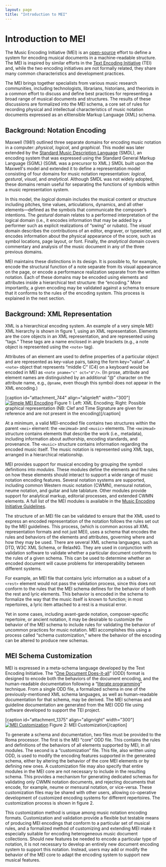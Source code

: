 ```yaml
---
layout: page
title: "Introduction to MEI"
---
```

# Introduction to MEI

The Music Encoding Initiative (MEI) is an [open-source](https://github.com/music-encoding/music-encoding) effort to define a system for encoding musical documents in a machine-readable structure. The MEI is inspired by similar efforts in the [Text Encoding Initiative](http://www.tei-c.org/index.xml) (TEI) and, while the two encoding initiatives are not formally related, they share many common characteristics and development practices.

The MEI brings together specialists from various music research communities, including technologists, librarians, historians, and theorists in a common effort to discuss and define best practices for representing a broad range of musical documents and structures. The results of these discussions are formalized into the MEI schema, a core set of rules for recording physical and intellectual characteristics of music notation documents expressed as an eXtensible Markup Language (XML) schema.

## Background: Notation Encoding

Maxwell (1981) outlined three separate domains for encoding music notation in a computer: _physical_, _logical_, and _graphical_. This model was later extended by the [Standard Music Description Language](http://www.lim.di.unimi.it/IEEE/SMDL/INDEX.HTM) (SMDL), an encoding system that was expressed using the Standard General Markup Language (SGML) (SGML was a precursor to XML.) SMDL built upon the Maxwell's model and extended it to define a representation model consisting of four domains for music notation representation: _logical_, _gestural_, _visual_, and _analytical_. Although SMDL was not widely adopted, these domains remain useful for separating the functions of symbols within a music representation system.

In this model, the _logical_ domain includes the musical content or structure including pitches, time values, articulations, dynamics, and all other elements—defined as the symbols that communicate the composer’s intentions. The _gestural_ domain relates to a performed interpretation of the logical domain (i.e., it encodes information that may be added by a performer such as explicit realizations of “swing” or rubato). The _visual_ domain describes the contributions of an editor, engraver, or typesetter, and encodes information about the physical appearance of the score, such as symbol locations, page layout, or font. Finally, the _analytical_ domain covers commentary and analysis of the music document in any of the three previous domains.

MEI maintains these distinctions in its design. It is possible to, for example, encode the structural function of a note separate from its visual appearance on the page, or encode a performance realization separate from the written notation. Each of these domains may be encoded using elements and attributes inside a hierarchical text structure: the “encoding.” More importantly, a given encoding may be validated against a schema to ensure that it conforms to the rules of the encoding system. This process is explained in the next section.

## Background: XML Representation

XML is a hierarchical encoding system. An example of a very simple MEI XML hierarchy is shown in figure 1, using an XML representation. Elements are the core objects in an XML representation, and are represented using “tags.” These tags are a name enclosed in angle brackets (e.g., a note object is represented using the ```<note>``` tag).

Attributes of an element are used to define properties of a particular object and are represented as key-value pairs, taking the form key="value". A ```<note>``` object that represents “middle C” (C4) on a keyboard would be encoded in MEI as ```<note pname="c" oct="4"/>```. (In prose, attribute and element names are distinguished by an additional “@” character on the attribute name, e.g., ```@pname```, even though this symbol does not appear in the XML encoding.)

[caption id="attachment_744" align="alignleft" width="300"][![Simple MEI Encoding](http://music-encoding.org/wp-content/uploads/2015/03/mei-fig2-300x144.png)](http://music-encoding.org/wp-content/uploads/2015/03/mei-fig2.png) Figure 1: Left: XML Encoding; Right: Possible graphical representation (NB: Clef and Time Signature are given for reference and are not present in the encoding)[/caption]

At a minimum, a valid MEI-encoded file contains two structures within the parent ```<mei>``` element: the ```<meiHead>``` and ```<music>``` elements. The ```<meiHead>``` structure contains elements that describe the work (i.e., metadata), including information about authorship, encoding standards, and provenance. The ```<music>``` structure contains information regarding the encoded music itself. The music notation is represented using XML tags, arranged in a hierarchical relationship.

MEI provides support for musical encoding by grouping the symbol definitions into _modules_. These modules define the elements and the rules on how these elements should interact to support a wide range of music notation encoding features. Several notation systems are supported, including common Western music notation (CWMN), mensural notation, neume notation, and guitar and lute tablature. Other modules provide support for analytical markup, editorial processes, and extended CWMN elements. A full list of the MEI modules is available in the [Music Encoding Initiative Guidelines](http://music-encoding.org/wordpress/?page_id=160 "Guidelines").

The structure of an MEI file can be validated to ensure that the XML used to express an encoded representation of the notation follows the rules set out by the MEI guidelines. This process, (which is common across all XML representation formats and not just MEI), uses a schema that encodes the rules and behaviors of the elements and attributes, governing where and how they may be used. There are several XML schema languages, such as DTD, W3C XML Schema, or RelaxNG. They are used in conjunction with validation software to validate whether a particular document conforms to the rules of a given schema. This can be used to determine whether an encoded document will cause problems for interoperability between different systems.

For example, an MEI file that contains lyric information as a subset of a ```<rest>``` element would not pass the validation process, since this does not conform to the rules that the MEI schema defines for the behavior of both the rest and lyric elements. This behavior is encoded in the schema to formalize the way that the music itself is known to function; in most repertoires, a lyric item attached to a rest is a musical error.

Yet in some cases, including avant-garde notation, composer-specific repertoire, or ancient notation, it may be desirable to customize the behavior of the MEI schema to include rules for validating the behavior of uncommon practices for music notation. MEI accomplishes this using a process called “schema customization,” where the behavior of the encoding can be altered to produce new schemas.

## MEI Schema Customization

MEI is expressed in a meta-schema language developed by the Text Encoding Initiative. The “[One Document Does-it-all](http://www.tei-c.org/Guidelines/Customization/odds.xml)” (ODD) format is designed to encode both the behaviors of the document encoding, and the human-readable documentation following a “[literate programming](http://en.wikipedia.org/wiki/Literate_programming)” technique. From a single ODD file, a formalized schema in one of the previously-mentioned XML schema languages, as well as human-readable documentation for that schema, may be derived. The MEI schemas and guideline documentation are generated from the MEI ODD file using software developed to support the TEI project.

[caption id="attachment_1375" align="alignright" width="300"][![MEI Customization](http://music-encoding.org/wp-content/uploads/2015/04/romaDiagram.png)](http://music-encoding.org/wp-content/uploads/2015/04/romaDiagram.png) Figure 2: MEI Customization[/caption]

To generate a schema and documentation, two files must be provided to the Roma processor. The first is the MEI “core” ODD file. This contains the rules and definitions of the behaviors of all elements supported by MEI, in all modules. The second is a “customization” file. This file, also written using ODD, is used to modify the encoding features supported in the generated schema, either by altering the behavior of the core MEI elements or by defining new ones. A customization file may also specify that entire modules in the MEI core are not necessary to include in the resulting schema. This provides a mechanism for generating dedicated schemas for validating only CWMN notation documents, and rejecting documents that encode, for example, neume or mensural notation, or vice-versa. These customization files may be shared with other users, allowing co-operative development of customized encoding systems for different repertoires. The customization process is shown in figure 2.

This customization method is unique among music notation encoding formats. Customization and validation provide a flexible but testable means of producing MEI encodings that conform to a particular set of musical rules, and a formalized method of customizing and extending MEI make it especially suitable for encoding heterogeneous music document collections. Should new features be needed to encode a particular type of notation, it is not necessary to develop an entirely new document encoding system to support this notation. Instead, users may add or modify the behavior of the MEI core to adapt the encoding system to support new musical features.